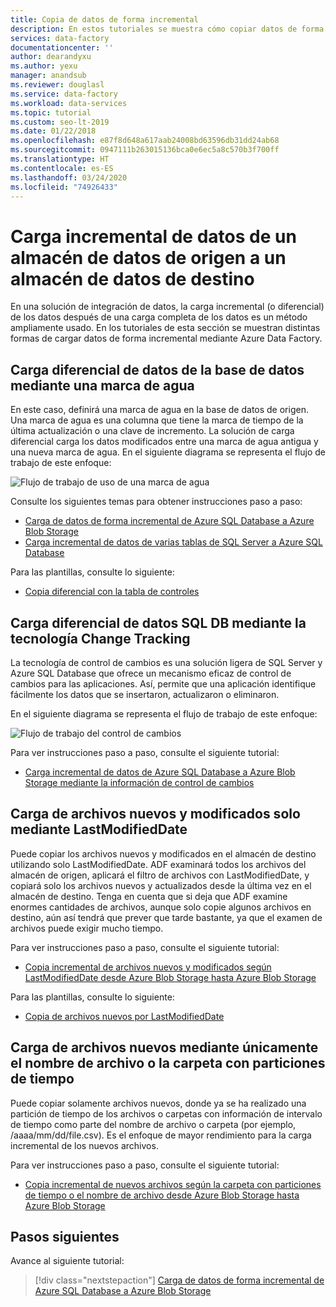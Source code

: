 ```yaml
---
title: Copia de datos de forma incremental
description: En estos tutoriales se muestra cómo copiar datos de forma incremental de un almacén de datos de origen a un almacén de datos de destino. La primera de ellas copia los datos de una tabla.
services: data-factory
documentationcenter: ''
author: dearandyxu
ms.author: yexu
manager: anandsub
ms.reviewer: douglasl
ms.service: data-factory
ms.workload: data-services
ms.topic: tutorial
ms.custom: seo-lt-2019
ms.date: 01/22/2018
ms.openlocfilehash: e87f8d648a617aab24008bd63596db31dd24ab68
ms.sourcegitcommit: 0947111b263015136bca0e6ec5a8c570b3f700ff
ms.translationtype: HT
ms.contentlocale: es-ES
ms.lasthandoff: 03/24/2020
ms.locfileid: "74926433"
---
```

# <a name="incrementally-load-data-from-a-source-data-store-to-a-destination-data-store"></a>Carga incremental de datos de un almacén de datos de origen a un almacén de datos de destino

En una solución de integración de datos, la carga incremental (o diferencial) de los datos después de una carga completa de los datos es un método ampliamente usado. En los tutoriales de esta sección se muestran distintas formas de cargar datos de forma incremental mediante Azure Data Factory.

## <a name="delta-data-loading-from-database-by-using-a-watermark"></a>Carga diferencial de datos de la base de datos mediante una marca de agua
En este caso, definirá una marca de agua en la base de datos de origen. Una marca de agua es una columna que tiene la marca de tiempo de la última actualización o una clave de incremento. La solución de carga diferencial carga los datos modificados entre una marca de agua antigua y una nueva marca de agua. En el siguiente diagrama se representa el flujo de trabajo de este enfoque: 

![Flujo de trabajo de uso de una marca de agua](media/tutorial-incremental-copy-overview/workflow-using-watermark.png)

Consulte los siguientes temas para obtener instrucciones paso a paso: 
- [Carga de datos de forma incremental de Azure SQL Database a Azure Blob Storage](tutorial-incremental-copy-powershell.md)
- [Carga incremental de datos de varias tablas de SQL Server a Azure SQL Database](tutorial-incremental-copy-multiple-tables-powershell.md)

Para las plantillas, consulte lo siguiente:
- [Copia diferencial con la tabla de controles](solution-template-delta-copy-with-control-table.md)

## <a name="delta-data-loading-from-sql-db-by-using-the-change-tracking-technology"></a>Carga diferencial de datos SQL DB mediante la tecnología Change Tracking
La tecnología de control de cambios es una solución ligera de SQL Server y Azure SQL Database que ofrece un mecanismo eficaz de control de cambios para las aplicaciones. Así, permite que una aplicación identifique fácilmente los datos que se insertaron, actualizaron o eliminaron. 

En el siguiente diagrama se representa el flujo de trabajo de este enfoque:

![Flujo de trabajo del control de cambios](media/tutorial-incremental-copy-overview/workflow-using-change-tracking.png)

Para ver instrucciones paso a paso, consulte el siguiente tutorial: <br/>
- [Carga incremental de datos de Azure SQL Database a Azure Blob Storage mediante la información de control de cambios](tutorial-incremental-copy-change-tracking-feature-powershell.md)

## <a name="loading-new-and-changed-files-only-by-using-lastmodifieddate"></a>Carga de archivos nuevos y modificados solo mediante LastModifiedDate
Puede copiar los archivos nuevos y modificados en el almacén de destino utilizando solo LastModifiedDate. ADF examinará todos los archivos del almacén de origen, aplicará el filtro de archivos con LastModifiedDate, y copiará solo los archivos nuevos y actualizados desde la última vez en el almacén de destino.  Tenga en cuenta que si deja que ADF examine enormes cantidades de archivos, aunque solo copie algunos archivos en destino, aún así tendrá que prever que tarde bastante, ya que el examen de archivos puede exigir mucho tiempo.   

Para ver instrucciones paso a paso, consulte el siguiente tutorial: <br/>
- [Copia incremental de archivos nuevos y modificados según LastModifiedDate desde Azure Blob Storage hasta Azure Blob Storage](tutorial-incremental-copy-lastmodified-copy-data-tool.md)

Para las plantillas, consulte lo siguiente:
- [Copia de archivos nuevos por LastModifiedDate](solution-template-copy-new-files-lastmodifieddate.md)

## <a name="loading-new-files-only-by-using-time-partitioned-folder-or-file-name"></a>Carga de archivos nuevos mediante únicamente el nombre de archivo o la carpeta con particiones de tiempo
Puede copiar solamente archivos nuevos, donde ya se ha realizado una partición de tiempo de los archivos o carpetas con información de intervalo de tiempo como parte del nombre de archivo o carpeta (por ejemplo, /aaaa/mm/dd/file.csv). Es el enfoque de mayor rendimiento para la carga incremental de los nuevos archivos. 

Para ver instrucciones paso a paso, consulte el siguiente tutorial: <br/>
- [Copia incremental de nuevos archivos según la carpeta con particiones de tiempo o el nombre de archivo desde Azure Blob Storage hasta Azure Blob Storage](tutorial-incremental-copy-partitioned-file-name-copy-data-tool.md)

## <a name="next-steps"></a>Pasos siguientes
Avance al siguiente tutorial: 

> [!div class="nextstepaction"]
>[Carga de datos de forma incremental de Azure SQL Database a Azure Blob Storage](tutorial-incremental-copy-powershell.md)
